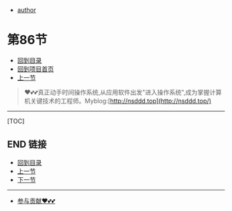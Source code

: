 + [author](https://github.com/3293172751)
# 第86节
+ [回到目录](../README.md)
+ [回到项目首页](../../README.md)
+ [上一节](85.md)
> ❤️💕💕真正动手时间操作系统,从应用软件出发"进入操作系统",成为掌握计算机关键技术的工程师。Myblog:[http://nsddd.top](http://nsddd.top/)
---
[TOC]





## END 链接
+ [回到目录](../README.md)
+ [上一节](85.md)
+ [下一节](87.md)
---
+ [参与贡献❤️💕💕](https://github.com/3293172751/Block_Chain/blob/master/Git/git-contributor.md)